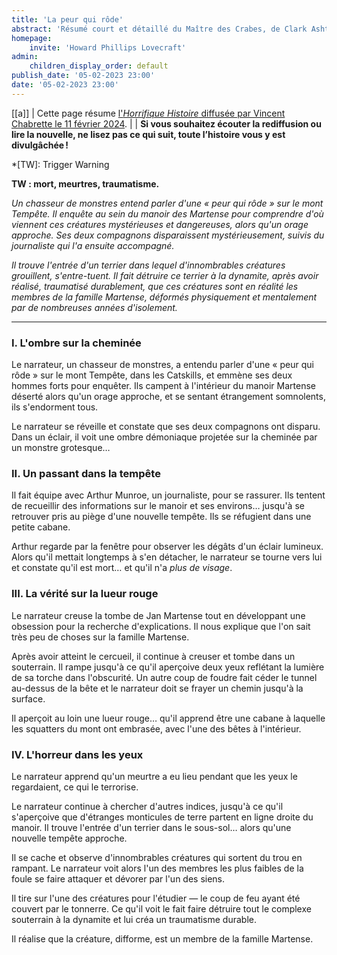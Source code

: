 ```yaml
---
title: 'La peur qui rôde'
abstract: 'Résumé court et détaillé du Maître des Crabes, de Clark Ashton Smith !'
homepage:
    invite: 'Howard Phillips Lovecraft'
admin:
    children_display_order: default
publish_date: '05-02-2023 23:00'
date: '05-02-2023 23:00'
---
```


[[a]]
| Cette page résume [l'_Horrifique Histoire_ diffusée par Vincent Chabrette le 11 février 2024](https://www.twitch.tv/videos/2060153129?t=01h32m12s).
|
| **Si vous souhaitez écouter la rediffusion ou lire la nouvelle, ne lisez pas ce qui suit, toute l’histoire vous y est divulgâchée !**

*[TW]: Trigger Warning

**TW : mort, meurtres, traumatisme.**

_Un chasseur de monstres entend parler d'une « peur qui rôde » sur le mont Tempête. Il enquête au sein du manoir des Martense pour comprendre d'où viennent ces créatures mystérieuses et dangereuses, alors qu'un orage approche. Ses deux compagnons disparaissent mystérieusement, suivis du journaliste qui l'a ensuite accompagné._

_Il trouve l'entrée d'un terrier dans lequel d'innombrables créatures grouillent, s'entre-tuent. Il fait détruire ce terrier à la dynamite, après avoir réalisé, traumatisé durablement, que ces créatures sont en réalité les membres de la famille Martense, déformés physiquement et mentalement par de nombreuses années d'isolement._

---

### I. L'ombre sur la cheminée

Le narrateur, un chasseur de monstres, a entendu parler d'une « peur qui rôde » sur le mont Tempête, dans les Catskills, et emmène ses deux hommes forts pour enquêter. Ils campent à l'intérieur du manoir Martense déserté alors qu'un orage approche, et se sentant étrangement somnolents, ils s'endorment tous.

Le narrateur se réveille et constate que ses deux compagnons ont disparu. Dans un éclair, il voit une ombre démoniaque projetée sur la cheminée par un monstre grotesque…

### II. Un passant dans la tempête

Il fait équipe avec Arthur Munroe, un journaliste, pour se rassurer. Ils tentent de recueillir des informations sur le manoir et ses environs… jusqu'à se retrouver pris au piège d'une nouvelle tempête. Ils se réfugient dans une petite cabane.

Arthur regarde par la fenêtre pour observer les dégâts d'un éclair lumineux. Alors qu'il mettait longtemps à s'en détacher, le narrateur se tourne vers lui et constate qu'il est mort… et qu'il n'a _plus de visage_.

### III. La vérité sur la lueur rouge

Le narrateur creuse la tombe de Jan Martense tout en développant une obsession pour la recherche d'explications. Il nous explique que l'on sait très peu de choses sur la famille Martense.

Après avoir atteint le cercueil, il continue à creuser et tombe dans un souterrain. Il rampe jusqu'à ce qu'il aperçoive deux yeux reflétant la lumière de sa torche dans l'obscurité. Un autre coup de foudre fait céder le tunnel au-dessus de la bête et le narrateur doit se frayer un chemin jusqu'à la surface.

Il aperçoit au loin une lueur rouge… qu'il apprend être une cabane à laquelle les squatters du mont ont embrasée, avec l'une des bêtes à l'intérieur.

### IV. L'horreur dans les yeux

Le narrateur apprend qu'un meurtre a eu lieu pendant que les yeux le regardaient, ce qui le terrorise.

Le narrateur continue à chercher d'autres indices, jusqu'à ce qu'il s'aperçoive que d'étranges monticules de terre partent en ligne droite du manoir. Il trouve l'entrée d'un terrier dans le sous-sol… alors qu'une nouvelle tempête approche.

Il se cache et observe d'innombrables créatures qui sortent du trou en rampant. Le narrateur voit alors l'un des membres les plus faibles de la foule se faire attaquer et dévorer par l'un des siens.

Il tire sur l'une des créatures pour l'étudier — le coup de feu ayant été couvert par le tonnerre. Ce qu'il voit le fait faire détruire tout le complexe souterrain à la dynamite et lui créa un traumatisme durable.

Il réalise que la créature, difforme, est un membre de la famille Martense.
